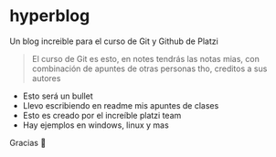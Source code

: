 # hyperblog
Un blog increible para el curso de Git y Github de Platzi

> El curso de Git es esto, en notes tendrás las notas mias, con combinación de apuntes de otras personas tho, creditos a sus autores

- Esto será un bullet
- Llevo escribiendo en readme mis apuntes de clases
- Esto es creado por el increíble platzi team
- Hay ejemplos en windows, linux y mas


Gracias 💚